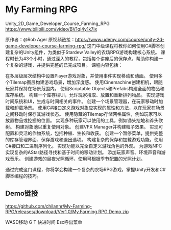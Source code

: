 # My Farming RPG
Unity_2D_Game_Developer_Course_Farming_RPG
https://www.bilibili.com/video/BV1qi4y1k7ix

原作者：@Rob Ager
原视频链接：https://www.udemy.com/course/unity-2d-game-developer-course-farming-rpg/
这门中级课程将教你如何使用C#脚本创建复杂的Unity组件，为类似于Stardew Valley的农场RPG游戏构建核心系统。
课程时长为43个小时，通过深入的教程，包括每个讲座后的保存点，帮助你构建一个复杂的游戏，并提供完整的已完成项目。
课程内容包括：

在多层级层次结构中设置Player游戏对象，并使用事件实现移动和动画。
使用多个Tilemap图层构建游戏场景，增加深度感。
使用Cinemachine创建相机，跟随玩家并保持在场景范围内。
使用Scriptable Objects和Prefabs构建全面的物品和库存系统。
构建一个库存栏UI，允许玩家拾取、放置和重新排列物品。
实现游戏时间系统和UI，生成与时间相关的事件。
创建一个场景管理器，在玩家移动时加载和卸载场景。
使用C#接口定义游戏对象应实现的属性和方法，以在玩家在场景之间移动时保存其游戏状态。
使用隐藏的Tilemap存储网格属性，例如玩家可以放置物品或挖掘的位置。
实现多种玩家可以使用的工具，例如锄头挖地和斧头砍树。
构建对象池以重复使用对象。
创建VFX Manager并构建粒子效果。
实现可配置和灵活的作物系统，包括种植、生长和收获。
创建一个暂停菜单，提供完整的库存管理界面、保存游戏和退出选项。
构建复杂的保存和加载游戏功能，使用C#接口和二进制序列化。
实现功能以完全自定义游戏角色的外观。
为游戏NPC实现复杂的AStar路径寻找和基于时间的移动计划。
添加玩家声音、环境声音和游戏音乐。
创建游戏的昼夜光照循环，使用可根据季节配置的光照计划。

通过完成这门课程，你将学会构建一个复杂的农场RPG游戏，掌握Unity开发和C#脚本编程的技巧。
## Demo链接
https://github.com/chilannr/My-Farming-RPG/releases/download/Ver1.0/My.Farming.RPG.Demo.zip

WASD移动 G T 快进时间  Esc呼出菜单
